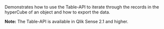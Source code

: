 Demonstrates how to use the Table-API to iterate through the records in the hyperCube of an object and how to export the data.

**Note:**
The Table-API is available in Qlik Sense 2.1 and higher.
